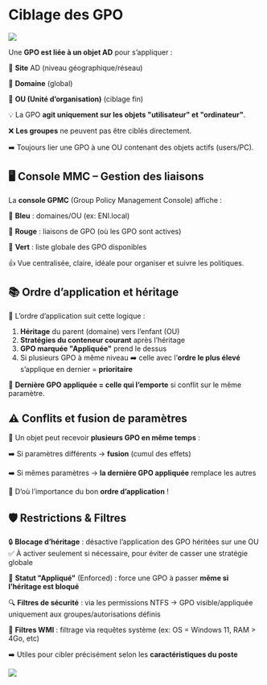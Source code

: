 # Ciblage des GPO

![](../../media/Cours-Services-réseaux-Microsoft-Ciblage-des-GPO-image1.png)

Une **GPO est liée à un objet AD** pour s’appliquer :

🔹 **Site** AD (niveau géographique/réseau)

🔹 **Domaine** (global)

🔹 **OU (Unité d’organisation)** (ciblage fin)

💡 La GPO **agit uniquement sur les objets "utilisateur" et "ordinateur"**.

❌ **Les groupes** ne peuvent pas être ciblés directement.

➡️ Toujours lier une GPO à une OU contenant des objets actifs (users/PC).



## **🖥️ Console MMC – Gestion des liaisons**

La **console GPMC** (Group Policy Management Console) affiche :

🔹 **Bleu** : domaines/OU (ex: ENI.local)

🔹 **Rouge** : liaisons de GPO (où les GPO sont actives)

🔹 **Vert** : liste globale des GPO disponibles

👍 Vue centralisée, claire, idéale pour organiser et suivre les politiques.



## **📚 Ordre d’application et héritage**

🧬 L’ordre d’application suit cette logique :

1.  **Héritage** du parent (domaine) vers l’enfant (OU)
2.  **Stratégies du conteneur courant** après l’héritage
3.  **GPO marquée "Appliquée"** prend le dessus
4.  Si plusieurs GPO à même niveau ➡️ celle avec l’**ordre le plus élevé** s’applique en dernier = **prioritaire**

🎯 **Dernière GPO appliquée = celle qui l’emporte** si conflit sur le même paramètre.



## **⚠️ Conflits et fusion de paramètres**

👥 Un objet peut recevoir **plusieurs GPO en même temps** :

➡️ Si paramètres différents → **fusion** (cumul des effets)

➡️ Si mêmes paramètres → **la dernière GPO appliquée** remplace les autres

🎯 D’où l’importance du bon **ordre d’application** !



## **🛡️ Restrictions & Filtres**

🔒 **Blocage d’héritage** : désactive l’application des GPO héritées sur une OU ✅ À activer seulement si nécessaire, pour éviter de casser une stratégie globale

🚨 **Statut "Appliqué"** (Enforced) : force une GPO à passer **même si l’héritage est bloqué**

🔍 **Filtres de sécurité** : via les permissions NTFS → GPO visible/appliquée uniquement aux groupes/autorisations définis

🧪 **Filtres WMI** : filtrage via requêtes système (ex: OS = Windows 11, RAM > 4Go, etc)

➡️ Utiles pour cibler précisément selon les **caractéristiques du poste**

![](../../media/Cours-Services-réseaux-Microsoft-Ciblage-des-GPO-image2.png)



